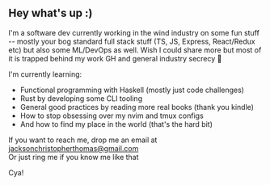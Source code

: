 ## Hey what's up :)

I'm a software dev currently working in the wind industry on some fun stuff -- mostly your bog standard full stack stuff (TS, JS, Express, React/Redux etc) but also some ML/DevOps as well. Wish I could share more but most of it is trapped behind my work GH and general industry secrecy 🤫

I'm currently learning:
- Functional programming with Haskell (mostly just code challenges)
- Rust by developing some CLI tooling
- General good practices by reading more real books (thank you kindle)
- How to stop obsessing over my nvim and tmux configs
- And how to find my place in the world (that's the hard bit)

If you want to reach me, drop me an email at jacksonchristopherthomas@gmail.com<br />
Or just ring me if you know me like that

Cya!


<!--
**jacky-ct/jacky-ct** is a ✨ _special_ ✨ repository because its `README.md` (this file) appears on your GitHub profile.

Here are some ideas to get you started:

- 🔭 I’m currently working on ...
- 🌱 I’m currently learning ...
- 👯 I’m looking to collaborate on ...
- 🤔 I’m looking for help with ...
- 💬 Ask me about ...
- 📫 How to reach me: ...
- 😄 Pronouns: ...
- ⚡ Fun fact: ...
-->

